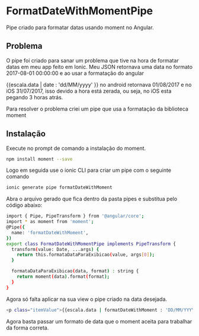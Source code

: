 # FormatDateWithMomentPipe
Pipe criado para formatar datas usando moment no Angular.

## Problema
O pipe foi criado para sanar um problema que tive na hora de formatar datas em meu app feito em Ionic.
Meu JSON retornava uma data no formato 2017-08-01 00:00:00 e ao usar a formatação do angular 

{{escala.data | date : 'dd/MM/yyyy' }} no android retornava 01/08/2017 e no iOS 31/07/2017, isso devido a hora está zerada, ou seja, no iOS esta pegando 3 horas atrás.

Para resolver o problema criei um pipe que usa a formatação da biblioteca moment


## Instalação
Execute no prompt de comando a instalação do moment.

```sh
npm install moment --save

```

Logo em seguida use o ionic CLI para criar um pipe com o seguinte comando

```sh
ionic generate pipe formatDateWithMoment

```

Abra o arquivo gerado que fica dentro da pasta pipes e substitua pelo código abaixo:

```sh
import { Pipe, PipeTransform } from '@angular/core';
import * as moment from 'moment';
@Pipe({
  name: 'formatDateWithMoment',
})
export class FormatDateWithMomentPipe implements PipeTransform {
  transform(value: Date, ...args) {
    return this.formataDataParaExibicao(value, args[0]);
  }

  formataDataParaExibicao(data, format) : string {
    return moment(data).format(format);
  }
}

```

Agora só falta aplicar na sua view o pipe criado na data desejada.

```sh
<p class="itemValue">{{escala.data | formatDateWithMoment : 'DD/MM/YYYY' }}</p>

```

Agora basta passar um formato de data que o moment aceita para trabalhar da forma correta.

